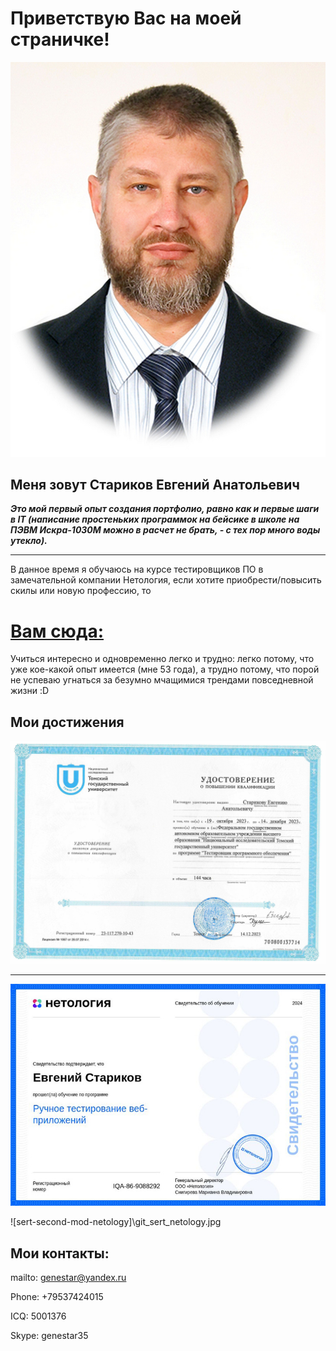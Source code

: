 # Приветствую Вас на моей страничке!
![my_photo](12.jpg)

## Меня зовут Стариков Евгений Анатольевич

***Это мой первый опыт создания портфолио, равно как и первые шаги в IT  (написание простеньких программок на бейсике в школе на ПЭВМ Искра-1030М можно в расчет не брать, - с тех пор много воды утекло).***

___


В данное время я обучаюсь на курсе тестировщиков ПО в замечательной компании Нетология, если хотите приобрести/повысить скилы или новую профессию, то 
# [Вам сюда:](https://netology.ru/referral-welcome/REF-ZJRCA1QXL)

Учиться интересно и одновременно легко и трудно: легко потому, что уже кое-какой опыт имеется (мне 53 года), а трудно потому, что порой не успеваю угнаться за безумно мчащимися трендами повседневной жизни :D

## Мои достижения

![sert-TGU](9da28084-2ded-4354-92c2-ae3f72dd2f41%20(1).jpg)
___

![sert-first-mod-netology](22b902fbab32e4854b4ed0c74b466c23.jpg)


![sert-second-mod-netology]\git_sert_netology.jpg

## Мои  контакты:
mailto: genestar@yandex.ru

Phone: +79537424015

ICQ: 5001376

Skype: genestar35
